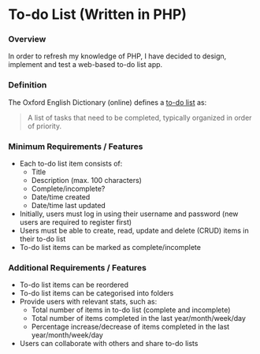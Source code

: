 # **To-do List** (Written in PHP)

### Overview
In order to refresh my knowledge of PHP, I have decided to design, implement and test a web-based to-do list app.

### Definition
The Oxford English Dictionary (online) defines a [to-do list](http://www.oxforddictionaries.com/definition/english/to-do-list?q=to-do+list) as:
> A list of tasks that need to be completed, typically organized in order of priority.

### Minimum Requirements / Features
- Each to-do list item consists of:
	- Title
	- Description (max. 100 characters)
	- Complete/incomplete?
	- Date/time created
	- Date/time last updated
- Initially, users must log in using their username and password (new users are required to register first)
- Users must be able to create, read, update and delete (CRUD) items in their to-do list
- To-do list items can be marked as complete/incomplete

### Additional Requirements / Features
- To-do list items can be reordered 
- To-do list items can be categorised into folders
- Provide users with relevant stats, such as:
	- Total number of items in to-do list (complete and incomplete)
	- Total number of  items completed in the last year/month/week/day
	- Percentage increase/decrease of items completed in the last year/month/week/day
- Users can collaborate with others and share to-do lists
